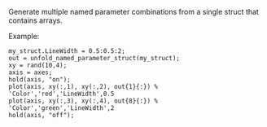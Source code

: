 Generate multiple named parameter combinations from a single struct that contains arrays.

Example:
```my_struct.Color = ["red", "green"];
my_struct.LineWidth = 0.5:0.5:2;
out = unfold_named_parameter_struct(my_struct);
xy = rand(10,4);
axis = axes;
hold(axis, "on");
plot(axis, xy(:,1), xy(:,2), out{1}{:}) % 'Color','red','LineWidth',0.5
plot(axis, xy(:,3), xy(:,4), out{8}{:}) % 'Color','green','LineWidth',2
hold(axis, "off");
```
